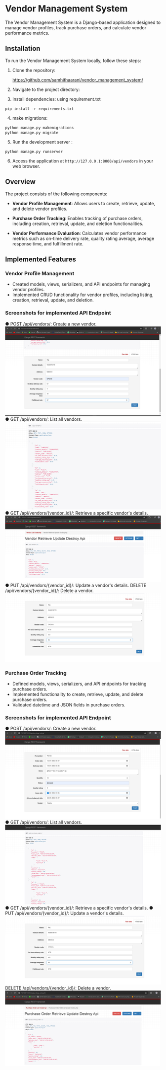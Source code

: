 # Vendor Management System

The Vendor Management System is a Django-based application designed to manage vendor profiles, track purchase orders, and calculate vendor performance metrics.


## Installation

To run the Vendor Management System locally, follow these steps:

1. Clone the repository:

   https://github.com/samhithaarani/vendor_management_system/


2. Navigate to the project directory:


3. Install dependencies: using requirement.txt
```script
pip install -r requirements.txt

```

4. make migrations:
```script
python manage.py makemigrations
python manage.py migrate

```
5. Run the development server :
```script
python manage.py runserver

```


6. Access the application at `http://127.0.0.1:8000/api/vendors` in your web browser.

## Overview

The project consists of the following components:

- **Vendor Profile Management**: Allows users to create, retrieve, update, and delete vendor profiles.

- **Purchase Order Tracking**: Enables tracking of purchase orders, including creation, retrieval, update, and deletion functionalities.

- **Vendor Performance Evaluation**: Calculates vendor performance metrics such as on-time delivery rate, quality rating average, average response time, and fulfillment rate.

## Implemented Features

### Vendor Profile Management

- Created models, views, serializers, and API endpoints for managing vendor profiles.
- Implemented CRUD functionality for vendor profiles, including listing, creation, retrieval, update, and deletion.

### Screenshots for implemented API Endpoint

● POST /api/vendors/: Create a new vendor.
  ![Screenshot](screenshots/post.png)
● GET /api/vendors/: List all vendors.
  ![Screenshot](screenshots/getall.png)
● GET /api/vendors/{vendor_id}/: Retrieve a specific vendor's details.
  ![Screenshot](screenshots/spid.png)
● PUT /api/vendors/{vendor_id}/: Update a vendor's details.
 DELETE /api/vendors/{vendor_id}/: Delete a vendor.
   ![Screenshot](screenshots/put.png)


### Purchase Order Tracking

- Defined models, views, serializers, and API endpoints for tracking purchase orders.
- Implemented functionality to create, retrieve, update, and delete purchase orders.
- Validated datetime and JSON fields in purchase orders.

### Screenshots for implemented API Endpoint

● POST /api/vendors/: Create a new vendor.
  ![Screenshot](screenshots/p1post.png)
● GET /api/vendors/: List all vendors.
  ![Screenshot](screenshots/p1getall.png)
● GET /api/vendors/{vendor_id}/: Retrieve a specific vendor's details.
● PUT /api/vendors/{vendor_id}/: Update a vendor's details.
 ![Screenshot](screenshots/put.png)
 DELETE /api/vendors/{vendor_id}/: Delete a vendor.
   ![Screenshot](screenshots/p1delete.png)






